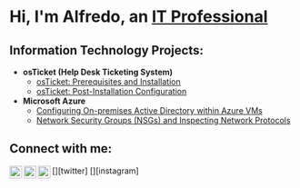 <h1>Hi, I'm Alfredo, an <a href="https://linkedin.com/in/alfredo-ayala">IT Professional</a></h1>

<h2> Information Technology Projects:</h2>

- <b>osTicket (Help Desk Ticketing System)</b>
  - [osTicket: Prerequisites and Installation](https://github.com/alfredoayala8/osticket-prereqs)
  - [osTicket: Post-Installation Configuration](https://github.com/alfredoayala8/post-installation-config)
- <b>Microsoft Azure</b>
  - [Configuring On-premises Active Directory within Azure VMs](https://github.com/alfredoayala8/configure-active-directory)
  - [Network Security Groups (NSGs) and Inspecting Network Protocols](https://github.com/alfredoayala8/azure-network-protocols)

<h2>Connect with me:</h2>

[<img align="left" alt="Josh | Twitter" width="22px" src="https://cdn.jsdelivr.net/npm/simple-icons@v3/icons/twitter.svg" />][twitter]
[<img align="left" alt="Josh | LinkedIn" width="22px" src="https://cdn.jsdelivr.net/npm/simple-icons@v3/icons/linkedin.svg" />][linkedin]
[<img align="left" alt="Josh | Instagram" width="22px" src="https://cdn.jsdelivr.net/npm/simple-icons@v3/icons/instagram.svg" />][instagram]

[linkedin]: https://linkedin.com/in/alfredo-ayala
